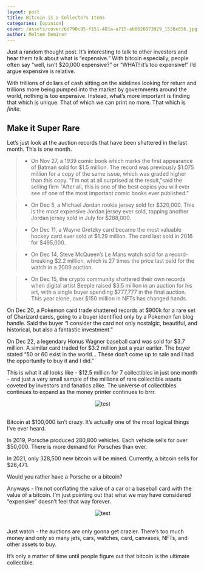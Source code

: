 ```yaml
---
layout: post
title: Bitcoin is a Collectors Items
categories: [opinion]
cover: /assets/cover/6d790c95-f151-481a-a715-ab8620873929_1538x856.jpg
author: Meltem Demiror
---
```


Just a random thought post. It’s interesting to talk to other investors and hear them talk about what is “expensive.” With bitcoin especially, people often say “well, isn’t $20,000 expensive?” or “WHAT! it’s too expensive!” I’d argue expensive is relative.

With trillions of dollars of cash sitting on the sidelines looking for return and trillions more being pumped into the market by governments around the world, nothing is too expensive. Instead, what’s more important is finding that which is unique. That of which we can print no more. That which is *finite*.

## Make it Super Rare

Let’s just look at the auction records that have been shattered in the last month. This is one month.

> - On Nov 27, a 1939 comic book which marks the first appearance of Batman sold for $1.5 million.  The record was previously $1.075 million for a copy of the same issue, which was graded higher than this copy. "I'm not at all surprised at the result,"said the selling firm "After all, this is one of the best copies you will ever see of one of the most important comic books ever published."

> - On Dec 5, a Michael Jordan rookie jersey sold for $320,000. This is the most expensive Jordan jersey ever sold, topping another Jordan jersey sold in July for $288,000.

> - On Dec 11, a Wayne Gretzky card became the most valuable hockey card ever sold at $1.29 million. The card last sold in 2016 for $465,000.

> - On Dec 14, Steve McQueen’s Le Mans watch sold for a record-breaking $2.2 million, which is 27 times the price last paid for the watch in a 2009 auction.

> - On Dec 15, the crypto community shattered their own records when digital artist Beeple raised $3.5 million in an auction for his art, with a single buyer spending $777,777 in the final auction. This year alone, over $150 million in NFTs has changed hands.

On Dec 20, a Pokemon card trade shattered records at $900k for a rare set of Charizard cards, going to a buyer identified only by a Pokemon fan blog handle. Said the buyer “I consider the card not only nostalgic, beautiful, and historical, but also a fantastic investment.”

On Dec 22, a legendary Honus Wagner baseball card was sold for $3.7 million. A similar card traded for $3.2 million just a year earlier. The buyer stated “50 or 60 exist in the world… These don’t come up to sale and I had the opportunity to buy it and I did.”

This is what it all looks like - $12.5 million for 7 collectibles in just one month - and just a very small sample of the millions of rare collectible assets coveted by investors and fanatics alike. The universe of collectibles continues to expand as the money printer continues to brrr.

<center><img src="https://substackcdn.com/image/fetch/w_1456,c_limit,f_webp,q_auto:good,fl_progressive:steep/https%3A%2F%2Fbucketeer-e05bbc84-baa3-437e-9518-adb32be77984.s3.amazonaws.com%2Fpublic%2Fimages%2F6d790c95-f151-481a-a715-ab8620873929_1538x856.png" title="test"></center>
<br>

Bitcoin at $100,000 isn’t crazy. It’s actually one of the most logical things I’ve ever heard.

In 2019, Porsche produced 280,800 vehicles. Each vehicle sells for over $50,000. There is more demand for Porsches than ever.

In 2021, only 328,500 new bitcoin will be mined. Currently, a bitcoin sells for $26,471.

Would you rather have a Porsche or a bitcoin?

Anyways - I’m not conflating the value of a car or a baseball card with the value of a bitcoin. I’m just pointing out that what we may have considered “expensive” doesn’t feel that way forever.

<center><img src="https://substackcdn.com/image/fetch/w_1456,c_limit,f_webp,q_auto:good,fl_progressive:steep/https%3A%2F%2Fbucketeer-e05bbc84-baa3-437e-9518-adb32be77984.s3.amazonaws.com%2Fpublic%2Fimages%2F58ea45e2-2f26-4531-9db6-47a0c684e356_2322x860.png" title="test"></center>
<br>

Just watch - the auctions are only gonna get crazier. There’s too much money and only so many jets, cars, watches, card, canvases, NFTs, and other assets to buy.

It’s only a matter of time until people figure out that bitcoin is the ultimate collectible.

